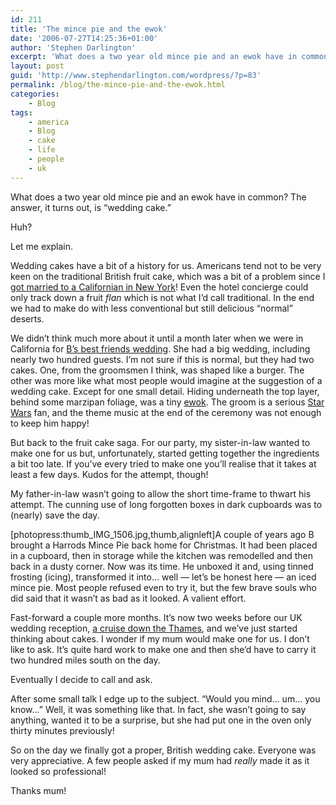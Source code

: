 ```yaml
---
id: 211
title: 'The mince pie and the ewok'
date: '2006-07-27T14:25:36+01:00'
author: 'Stephen Darlington'
excerpt: 'What does a two year old mince pie and an ewok have in common? The answer, it turns out, is "wedding cake."'
layout: post
guid: 'http://www.stephendarlington.com/wordpress/?p=83'
permalink: /blog/the-mince-pie-and-the-ewok.html
categories:
    - Blog
tags:
    - america
    - Blog
    - cake
    - life
    - people
    - uk
---
```


What does a two year old mince pie and an ewok have in common? The answer, it turns out, is “wedding cake.”

Huh?

Let me explain.

Wedding cakes have a bit of a history for us. Americans tend not to be very keen on the traditional British fruit cake, which was a bit of a problem since I [got married to a Californian in New York](http://www.zx81.org.uk/blog/the-big-day.html)! Even the hotel concierge could only track down a fruit *flan* which is not what I’d call traditional. In the end we had to make do with less conventional but still delicious “normal” deserts.

We didn’t think much more about it until a month later when we were in California for [B’s best friends wedding](http://bcuk.blogspot.com/2006/06/my-best-friends-wedding.html). She had a big wedding, including nearly two hundred guests. I’m not sure if this is normal, but they had two cakes. One, from the groomsmen I think, was shaped like a burger. The other was more like what most people would imagine at the suggestion of a wedding cake. Except for one small detail. Hiding underneath the top layer, behind some marzipan foliage, was a tiny [ewok](http://en.wikipedia.org/wiki/Ewok). The groom is a serious [Star Wars](http://starwars.wikia.com/wiki/Main_Page) fan, and the theme music at the end of the ceremony was not enough to keep him happy!

But back to the fruit cake saga. For our party, my sister-in-law wanted to make one for us but, unfortunately, started getting together the ingredients a bit too late. If you’ve every tried to make one you’ll realise that it takes at least a few days. Kudos for the attempt, though!

My father-in-law wasn’t going to allow the short time-frame to thwart his attempt. The cunning use of long forgotten boxes in dark cupboards was to (nearly) save the day.

\[photopress:thumb\_IMG\_1506.jpg,thumb,alignleft\]A couple of years ago B brought a Harrods Mince Pie back home for Christmas. It had been placed in a cupboard, then in storage while the kitchen was remodelled and then back in a dusty corner. Now was its time. He unboxed it and, using tinned frosting (icing), transformed it into… well — let’s be honest here — an iced mince pie. Most people refused even to try it, but the few brave souls who did said that it wasn’t as bad as it looked. A valient effort.

Fast-forward a couple more months. It’s now two weeks before our UK wedding reception, [a cruise down the Thames](http://www.zx81.org.uk/blog//thames-cruise.html), and we’ve just started thinking about cakes. I wonder if my mum would make one for us. I don’t like to ask. It’s quite hard work to make one and then she’d have to carry it two hundred miles south on the day.

Eventually I decide to call and ask.

After some small talk I edge up to the subject. “Would you mind… um… you know…” Well, it was something like that. In fact, she wasn’t going to say anything, wanted it to be a surprise, but she had put one in the oven only thirty minutes previously!

So on the day we finally got a proper, British wedding cake. Everyone was very appreciative. A few people asked if my mum had *really* made it as it looked so professional!

Thanks mum!